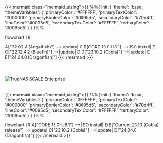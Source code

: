 &NewLine;

{{< mermaid class="mermaid_sizing" >}}
%%{
  init: {
    'theme': 'base',
    'themeVariables': {
      'primaryColor': '#FFFFFF',
      'primaryTextColor': '#000000',
      'primaryBorderColor': '#0095d5',
      'secondaryColor': '#70d4ff',
      'lineColor': '#0095d5',
      'secondaryTextColor': '#FFFFFF',
      'tertiaryColor': '#0095d5'
    }
  }
}%%

flowchart LR

A["22.02.4 (Angelfish)"] -->|update| C
B[CORE 13.0-U6.1] -->|ISO install| E
C["22.12.4.2 (Bluefin)"] -->|update| D
D["23.10.2 (Cobia)"] -->|update| E
E["24.04.0 (Dragonfish)"]
{{< /mermaid >}}

<img src="/images/tn-enterprise-logo.png" style="box-shadow: none; max-width: 225px; padding-bottom: 20px; padding-top: 40px;" title="TrueNAS SCALE Enterprise" alt="TrueNAS SCALE Enterprise">

{{< mermaid class="mermaid_sizing" >}}
%%{
  init: {
    'theme': 'base',
    'themeVariables': {
      'primaryColor': '#FFFFFF',
      'primaryTextColor': '#000000',
      'primaryBorderColor': '#0095d5',
      'secondaryColor': '#70d4ff',
      'lineColor': '#0095d5',
      'secondaryTextColor': '#FFFFFF',
      'tertiaryColor': '#0095d5'
    }
  }
}%%

flowchart LR
A["CORE 13.0-U6.1"] -->|ISO install| D
B["Current 23.10 (Cobia) release"] -->|update| C["23.10.2 (Cobia)"] -->|update| D["24.04.0 (Dragonfish)"]
{{< /mermaid >}}
